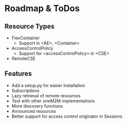 # Roadmap & ToDos

## Resource Types
- FlexContainer
    - Support in &lt;AE>, &lt;Container>
- AccessControlPolicy
	- Support for &lt;accessControlPolicy> in &lt;CSE>
- RemoteCSE

## Features 
- Add a setup.py for easier installation
- Subscriptions
- Lazy retrieval of remote resources 
- Test with other oneM2M implementations
- More discovery functions
- Announced resources
- Better support for access control originator in Sessions
